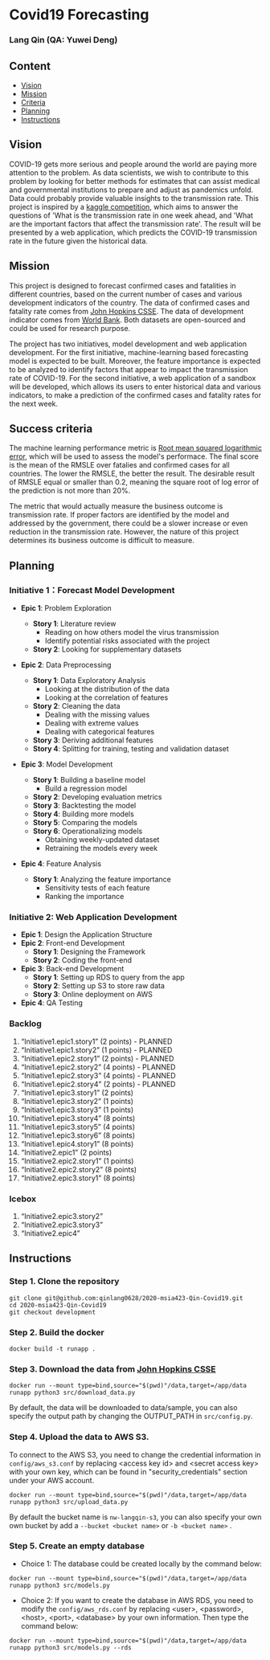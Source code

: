 ﻿# Covid19 Forecasting
### Lang Qin (QA: Yuwei Deng)

## Content
- [Vision](#vision)
- [Mission](#mission)
- [Criteria](#criteria)
- [Planning](#planning)
- [Instructions](#instructions)


## <a name="#vision"></a>Vision

COVID-19 gets more serious and people around the world are paying more attention to the problem. As data scientists, we wish to contribute to this problem by looking for better methods for estimates that can assist medical and governmental institutions to prepare and adjust as pandemics unfold. Data could probably provide valuable insights to the transmission rate. This project is inspired by a [kaggle competition](https://www.kaggle.com/c/covid19-global-forecasting-week-3/overview/evaluation), which aims to answer the questions of 'What is the transmission rate in one week ahead, and 'What are the important factors that affect the transmission rate'. The result will be presented by a web application, which predicts the COVID-19 transmission rate in the future given the historical data.

## <a name="#mission"></a>Mission

This project is designed to forecast confirmed cases and fatalities in different countries, based on the current number of cases and various development indicators of the country. The data of confirmed cases and fatality rate comes from [John Hopkins CSSE](https://github.com/CSSEGISandData/COVID-19/tree/master/csse_covid_19_data/csse_covid_19_time_series). The data of development indicator comes from [World Bank](http://wdi.worldbank.org/table/2.12#). Both datasets are open-sourced and could be used for research purpose.

The project has two initiatives, model development and web application development. For the first initiative, machine-learning based forecasting model is expected to be built. Moreover, the feature importance is expected to be analyzed to identify factors that appear to impact the transmission rate of COVID-19. For the second initiative, a web application of a sandbox will be developed, which allows its users to enter historical data and various indicators, to make a prediction of the confirmed cases and fatality rates for the next week.

## <a name="#criteria"></a>Success criteria

The machine learning performance metric is [Root mean squared logarithmic error](https://www.kaggle.com/wiki/RootMeanSquaredLogarithmicError), which will be used to assess the model's performace. The final score is the mean of the RMSLE over fatalies and confirmed cases for all countries. The lower the RMSLE, the better the result. The desirable result of RMSLE equal or smaller than 0.2, meaning the square root of log error of the prediction is not more than 20%.

The metric that would actually measure the business outcome is transmission rate. If proper factors are identified by the model and addressed by the government, there could be a slower increase or even reduction in the transmission rate. However, the nature of this project determines its business outcome is difficult to measure.


## <a name="#planning">Planning

### Initiative 1：Forecast Model Development
- **Epic 1**: Problem Exploration
	-   **Story 1**: Literature review 
		- Reading on how others model the virus transmission
		- Identify potential risks associated with the project
    -   **Story 2**: Looking for supplementary datasets
    
-   **Epic 2**:  Data Preprocessing
	- **Story 1**: Data Exploratory Analysis
		- Looking at the distribution of the data
		- Looking at the correlation of features
	- **Story 2**: Cleaning the data
		- Dealing with the missing values
		- Dealing with extreme values
		- Dealing with categorical features
	- **Story 3**: Deriving additional features
	- **Story 4**: Splitting for training, testing and validation dataset

-   **Epic 3**:  Model Development
	- **Story 1**: Building a baseline model
		- Build a regression model
	- **Story 2**: Developing evaluation metrics
	- **Story 3**: Backtesting the model
	- **Story 4**: Building more models
	- **Story 5**: Comparing the models
	-  **Story 6**: Operationalizing models
		- Obtaining weekly-updated dataset
		- Retraining the models every week

-   **Epic 4**:  Feature Analysis
	- **Story 1**: Analyzing the feature importance
		- Sensitivity tests of each feature
		- Ranking the importance

### Initiative 2: Web Application Development

-  **Epic 1**:  Design the Application Structure
-  **Epic 2**: Front-end Development
	- **Story 1**: Designing the  Framework
	- **Story 2**: Coding the front-end
- **Epic 3**: Back-end Development
	-  **Story 1**: Setting up RDS to query from the app
	-  **Story 2**: Setting up S3 to store raw data
	-  **Story 3**: Online deployment on AWS
- **Epic 4**: QA Testing


### Backlog

1.  “Initiative1.epic1.story1” (2 points) - PLANNED
2.  “Initiative1.epic1.story2” (1 points) - PLANNED
3.  “Initiative1.epic2.story1” (2  points) - PLANNED
4. “Initiative1.epic2.story2” (4 points) - PLANNED
5. “Initiative1.epic2.story3” (4 points) - PLANNED
6. “Initiative1.epic2.story4” (2 points) - PLANNED
7. “Initiative1.epic3.story1” (2 points)
8. “Initiative1.epic3.story2” (1 points)
9. “Initiative1.epic3.story3” (1 points) 
10. “Initiative1.epic3.story4” (8 points)
11. “Initiative1.epic3.story5” (4 points) 
12. “Initiative1.epic3.story6” (8 points)  
13. “Initiative1.epic4.story1” (8 points)  
14. “Initiative2.epic1” (2 points)  
15. “Initiative2.epic2.story1” (1 points)  
16. “Initiative2.epic2.story2” (8 points)  
17. “Initiative2.epic3.story1” (8 points)  

### Icebox
1. “Initiative2.epic3.story2” 
2. “Initiative2.epic3.story3” 
3. “Initiative2.epic4” 

## <a name="#instructions">Instructions

### Step 1. Clone the repository
```
git clone git@github.com:qinlang0628/2020-msia423-Qin-Covid19.git
cd 2020-msia423-Qin-Covid19
git checkout development
```
### Step 2. Build the docker
```
docker build -t runapp .
```
### Step 3. Download the data from [John Hopkins CSSE]([https://github.com/CSSEGISandData/COVID-19/blob/master/csse_covid_19_data/csse_covid_19_time_series/time_series_covid19_confirmed_global.csv]) 
```
docker run --mount type=bind,source="$(pwd)"/data,target=/app/data runapp python3 src/download_data.py
```
By default, the data will be downloaded to data/sample, you can also specify the output path by changing the OUTPUT_PATH in ```src/config.py```.

### Step 4. Upload the data to AWS S3.

To connect to the AWS S3, you need to change the credential information in ```config/aws_s3.conf``` by replacing \<access key id> and \<secret access key> with your own key, which can be found in "security_credentials" section under your AWS account.
```
docker run --mount type=bind,source="$(pwd)"/data,target=/app/data runapp python3 src/upload_data.py
```
By default the bucket name is ```nw-langqin-s3```, you can also specify your own own bucket by add a ```--bucket <bucket name>``` or ```-b <bucket name>``` .

### Step 5. Create an empty database
- Choice 1: The database could be created locally by the command below:
```
docker run --mount type=bind,source="$(pwd)"/data,target=/app/data runapp python3 src/models.py
```
- Choice 2: If you want to create the database in AWS RDS, you need to modify the ```config/aws_rds.conf``` by replacing \<user>, \<password>, \<host>, \<port>, \<database> by your own information. Then type the command below:
```
docker run --mount type=bind,source="$(pwd)"/data,target=/app/data runapp python3 src/models.py --rds
```

